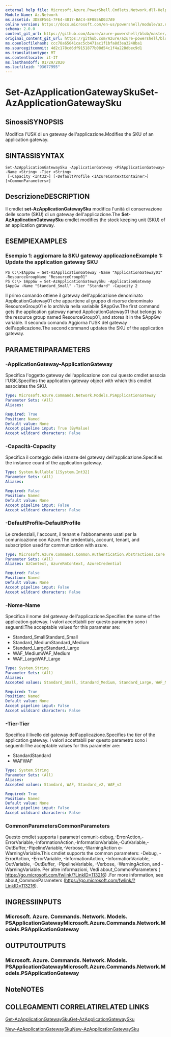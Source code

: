 ```yaml
---
external help file: Microsoft.Azure.PowerShell.Cmdlets.Network.dll-Help.xml
Module Name: Az.Network
ms.assetid: 3D88F561-7FE4-4017-BAC4-8F085AD037A9
online version: https://docs.microsoft.com/en-us/powershell/module/az.network/set-azapplicationgatewaysku
schema: 2.0.0
content_git_url: https://github.com/Azure/azure-powershell/blob/master/src/Network/Network/help/Set-AzApplicationGatewaySku.md
original_content_git_url: https://github.com/Azure/azure-powershell/blob/master/src/Network/Network/help/Set-AzApplicationGatewaySku.md
ms.openlocfilehash: ccc78a65041cac5cb471ac1f1bfa8d3ea3248ba1
ms.sourcegitcommit: 4d2c178cd6df9151877b08d54c1f4a228dbec9d1
ms.translationtype: MT
ms.contentlocale: it-IT
ms.lasthandoff: 01/29/2020
ms.locfileid: "93677995"
---
```

# <span data-ttu-id="a7d04-101">Set-AzApplicationGatewaySku</span><span class="sxs-lookup"><span data-stu-id="a7d04-101">Set-AzApplicationGatewaySku</span></span>

## <span data-ttu-id="a7d04-102">Sinossi</span><span class="sxs-lookup"><span data-stu-id="a7d04-102">SYNOPSIS</span></span>
<span data-ttu-id="a7d04-103">Modifica l'USK di un gateway dell'applicazione.</span><span class="sxs-lookup"><span data-stu-id="a7d04-103">Modifies the SKU of an application gateway.</span></span>

## <span data-ttu-id="a7d04-104">SINTASSI</span><span class="sxs-lookup"><span data-stu-id="a7d04-104">SYNTAX</span></span>

```
Set-AzApplicationGatewaySku -ApplicationGateway <PSApplicationGateway> -Name <String> -Tier <String>
 [-Capacity <Int32>] [-DefaultProfile <IAzureContextContainer>] [<CommonParameters>]
```

## <span data-ttu-id="a7d04-105">Descrizione</span><span class="sxs-lookup"><span data-stu-id="a7d04-105">DESCRIPTION</span></span>
<span data-ttu-id="a7d04-106">Il cmdlet **set-AzApplicationGatewaySku** modifica l'unità di conservazione delle scorte (SKU) di un gateway dell'applicazione.</span><span class="sxs-lookup"><span data-stu-id="a7d04-106">The **Set-AzApplicationGatewaySku** cmdlet modifies the stock keeping unit (SKU) of an application gateway.</span></span>

## <span data-ttu-id="a7d04-107">ESEMPI</span><span class="sxs-lookup"><span data-stu-id="a7d04-107">EXAMPLES</span></span>

### <span data-ttu-id="a7d04-108">Esempio 1: aggiornare la SKU gateway applicazione</span><span class="sxs-lookup"><span data-stu-id="a7d04-108">Example 1: Update the application gateway SKU</span></span>
```
PS C:\>$AppGw = Get-AzApplicationGateway -Name "ApplicationGateway01" -ResourceGroupName "ResourceGroup01"
PS C:\> $AppGw = Set-AzApplicationGatewaySku -ApplicationGateway $AppGw -Name "Standard_Small" -Tier "Standard" -Capacity 2
```

<span data-ttu-id="a7d04-109">Il primo comando ottiene il gateway dell'applicazione denominato ApplicationGateway01 che appartiene al gruppo di risorse denominato ResourceGroup01 e lo archivia nella variabile $AppGw.</span><span class="sxs-lookup"><span data-stu-id="a7d04-109">The first command gets the application gateway named ApplicationGateway01 that belongs to the resource group named ResourceGroup01, and stores it in the $AppGw variable.</span></span>
<span data-ttu-id="a7d04-110">Il secondo comando Aggiorna l'USK del gateway dell'applicazione.</span><span class="sxs-lookup"><span data-stu-id="a7d04-110">The second command updates the SKU of the application gateway.</span></span>

## <span data-ttu-id="a7d04-111">PARAMETRI</span><span class="sxs-lookup"><span data-stu-id="a7d04-111">PARAMETERS</span></span>

### <span data-ttu-id="a7d04-112">-ApplicationGateway</span><span class="sxs-lookup"><span data-stu-id="a7d04-112">-ApplicationGateway</span></span>
<span data-ttu-id="a7d04-113">Specifica l'oggetto gateway dell'applicazione con cui questo cmdlet associa l'USK.</span><span class="sxs-lookup"><span data-stu-id="a7d04-113">Specifies the application gateway object with which this cmdlet associates the SKU.</span></span>

```yaml
Type: Microsoft.Azure.Commands.Network.Models.PSApplicationGateway
Parameter Sets: (All)
Aliases:

Required: True
Position: Named
Default value: None
Accept pipeline input: True (ByValue)
Accept wildcard characters: False
```

### <span data-ttu-id="a7d04-114">-Capacità</span><span class="sxs-lookup"><span data-stu-id="a7d04-114">-Capacity</span></span>
<span data-ttu-id="a7d04-115">Specifica il conteggio delle istanze del gateway dell'applicazione.</span><span class="sxs-lookup"><span data-stu-id="a7d04-115">Specifies the instance count of the application gateway.</span></span>

```yaml
Type: System.Nullable`1[System.Int32]
Parameter Sets: (All)
Aliases:

Required: False
Position: Named
Default value: None
Accept pipeline input: False
Accept wildcard characters: False
```

### <span data-ttu-id="a7d04-116">-DefaultProfile</span><span class="sxs-lookup"><span data-stu-id="a7d04-116">-DefaultProfile</span></span>
<span data-ttu-id="a7d04-117">Le credenziali, l'account, il tenant e l'abbonamento usati per la comunicazione con Azure.</span><span class="sxs-lookup"><span data-stu-id="a7d04-117">The credentials, account, tenant, and subscription used for communication with azure.</span></span>

```yaml
Type: Microsoft.Azure.Commands.Common.Authentication.Abstractions.Core.IAzureContextContainer
Parameter Sets: (All)
Aliases: AzContext, AzureRmContext, AzureCredential

Required: False
Position: Named
Default value: None
Accept pipeline input: False
Accept wildcard characters: False
```

### <span data-ttu-id="a7d04-118">-Nome</span><span class="sxs-lookup"><span data-stu-id="a7d04-118">-Name</span></span>
<span data-ttu-id="a7d04-119">Specifica il nome del gateway dell'applicazione.</span><span class="sxs-lookup"><span data-stu-id="a7d04-119">Specifies the name of the application gateway.</span></span>
<span data-ttu-id="a7d04-120">I valori accettabili per questo parametro sono i seguenti:</span><span class="sxs-lookup"><span data-stu-id="a7d04-120">The acceptable values for this parameter are:</span></span>
- <span data-ttu-id="a7d04-121">Standard_Small</span><span class="sxs-lookup"><span data-stu-id="a7d04-121">Standard_Small</span></span>
- <span data-ttu-id="a7d04-122">Standard_Medium</span><span class="sxs-lookup"><span data-stu-id="a7d04-122">Standard_Medium</span></span>
- <span data-ttu-id="a7d04-123">Standard_Large</span><span class="sxs-lookup"><span data-stu-id="a7d04-123">Standard_Large</span></span>
- <span data-ttu-id="a7d04-124">WAF_Medium</span><span class="sxs-lookup"><span data-stu-id="a7d04-124">WAF_Medium</span></span>
- <span data-ttu-id="a7d04-125">WAF_Large</span><span class="sxs-lookup"><span data-stu-id="a7d04-125">WAF_Large</span></span>

```yaml
Type: System.String
Parameter Sets: (All)
Aliases:
Accepted values: Standard_Small, Standard_Medium, Standard_Large, WAF_Medium, WAF_Large, Standard_v2, WAF_v2

Required: True
Position: Named
Default value: None
Accept pipeline input: False
Accept wildcard characters: False
```

### <span data-ttu-id="a7d04-126">-Tier</span><span class="sxs-lookup"><span data-stu-id="a7d04-126">-Tier</span></span>
<span data-ttu-id="a7d04-127">Specifica il livello del gateway dell'applicazione.</span><span class="sxs-lookup"><span data-stu-id="a7d04-127">Specifies the tier of the application gateway.</span></span>
<span data-ttu-id="a7d04-128">I valori accettabili per questo parametro sono i seguenti:</span><span class="sxs-lookup"><span data-stu-id="a7d04-128">The acceptable values for this parameter are:</span></span>
- <span data-ttu-id="a7d04-129">Standard</span><span class="sxs-lookup"><span data-stu-id="a7d04-129">Standard</span></span>
- <span data-ttu-id="a7d04-130">WAF</span><span class="sxs-lookup"><span data-stu-id="a7d04-130">WAF</span></span>

```yaml
Type: System.String
Parameter Sets: (All)
Aliases:
Accepted values: Standard, WAF, Standard_v2, WAF_v2

Required: True
Position: Named
Default value: None
Accept pipeline input: False
Accept wildcard characters: False
```

### <span data-ttu-id="a7d04-131">CommonParameters</span><span class="sxs-lookup"><span data-stu-id="a7d04-131">CommonParameters</span></span>
<span data-ttu-id="a7d04-132">Questo cmdlet supporta i parametri comuni:-debug,-ErrorAction,-ErrorVariable,-InformationAction,-InformationVariable,-OutVariable,-OutBuffer,-PipelineVariable,-Verbose,-WarningAction e-WarningVariable.</span><span class="sxs-lookup"><span data-stu-id="a7d04-132">This cmdlet supports the common parameters: -Debug, -ErrorAction, -ErrorVariable, -InformationAction, -InformationVariable, -OutVariable, -OutBuffer, -PipelineVariable, -Verbose, -WarningAction, and -WarningVariable.</span></span> <span data-ttu-id="a7d04-133">Per altre informazioni, Vedi about_CommonParameters ( https://go.microsoft.com/fwlink/?LinkID=113216) .</span><span class="sxs-lookup"><span data-stu-id="a7d04-133">For more information, see about_CommonParameters (https://go.microsoft.com/fwlink/?LinkID=113216).</span></span>

## <span data-ttu-id="a7d04-134">INGRESSI</span><span class="sxs-lookup"><span data-stu-id="a7d04-134">INPUTS</span></span>

### <span data-ttu-id="a7d04-135">Microsoft. Azure. Commands. Network. Models. PSApplicationGateway</span><span class="sxs-lookup"><span data-stu-id="a7d04-135">Microsoft.Azure.Commands.Network.Models.PSApplicationGateway</span></span>

## <span data-ttu-id="a7d04-136">OUTPUT</span><span class="sxs-lookup"><span data-stu-id="a7d04-136">OUTPUTS</span></span>

### <span data-ttu-id="a7d04-137">Microsoft. Azure. Commands. Network. Models. PSApplicationGateway</span><span class="sxs-lookup"><span data-stu-id="a7d04-137">Microsoft.Azure.Commands.Network.Models.PSApplicationGateway</span></span>

## <span data-ttu-id="a7d04-138">Note</span><span class="sxs-lookup"><span data-stu-id="a7d04-138">NOTES</span></span>

## <span data-ttu-id="a7d04-139">COLLEGAMENTI CORRELATI</span><span class="sxs-lookup"><span data-stu-id="a7d04-139">RELATED LINKS</span></span>

[<span data-ttu-id="a7d04-140">Get-AzApplicationGatewaySku</span><span class="sxs-lookup"><span data-stu-id="a7d04-140">Get-AzApplicationGatewaySku</span></span>](./Get-AzApplicationGatewaySku.md)

[<span data-ttu-id="a7d04-141">New-AzApplicationGatewaySku</span><span class="sxs-lookup"><span data-stu-id="a7d04-141">New-AzApplicationGatewaySku</span></span>](./New-AzApplicationGatewaySku.md)


